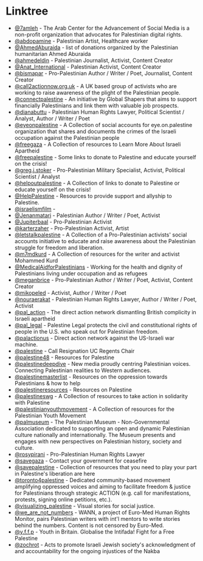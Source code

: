 # Linktree


- [@7amleh](https://linktr.ee/7amleh) - The Arab Center for the Advancement of Social Media is a non-profit organization that advocates for Palestinian digital rights.
- [@abdopamine](https://linktr.ee/abdopamine) - Palestinian Artist, Healthcare worker
- [@AhmedAburaida](https://linktr.ee/AhmedAburaida) - list of donations organized by the Palestinian humanitarian Ahmed Aburaida
- [@ahmedeldin](https://linktr.ee/ahmedeldin) - Palestinian Journalist, Activist, Content Creator
- [@Anat_International](https://linktr.ee/Anat_International) - Palestinian Activist, Content Creator
- [@bismapar](https://linktr.ee/bismapar) - Pro-Palestinian Author / Writer / Poet, Journalist, Content Creator
- [@call2actionnow.org.uk](https://linktr.ee/call2actionnow.org.uk) - A UK based group of activists who are working to raise awareness of the plight of the Palestinian people.
- [@connectpalestine](https://linktr.ee/connectpalestine) - An initiative by Global Shapers that aims to support financially Palestinians and link them with valuable job prospects.
- [@dianabuttu](https://linktr.ee/dianabuttu) - Palestinian Human Rights Lawyer, Political Scientist / Analyst, Author / Writer / Poet
- [@eyeonpalestine](https://linktr.ee/eyeonpalestine) - A Collection of social accounts for eye.on.palestine organization that shares and documents the crimes of the Israeli occupation against the Palestinian people
- [@freegaza](https://linktr.ee/freegaza) - A Collection of resources to Learn More About Israeli Apartheid
- [@freepalestine](https://linktr.ee/freepalestine) - Some links to donate to Palestine and educate yourself on the crisis!
- [@greg.j.stoker](https://linktr.ee/greg.j.stoker) - Pro-Palestinian Military Specialist, Activist, Political Scientist / Analyst
- [@helpoutpalestine](https://linktr.ee/helpoutpalestine) - A Collection of links to donate to Palestine or educate yourself on the crisis!
- [@HelpPalestine](https://linktr.ee/HelpPalestine) - Resources to provide support and allyship to Palestine.
- [@israelismfilm](https://linktr.ee/israelismfilm) -
- [@Jenanmatari](https://linktr.ee/Jenanmatari) - Palestinian Author / Writer / Poet, Activist
- [@Jupiterbaal](https://linktr.ee/Jupiterbaal) - Pro-Palestinian Activist
- [@karterzaher](https://linktr.ee/karterzaher) - Pro-Palestinian Activist, Artist
- [@letstalkpalestine](https://linktr.ee/letstalkpalestine) - A Collection of a Pro-Palestinian activists' social accounts initiative to educate and raise awareness about the Palestinian struggle for freedom and liberation.
- [@m7mdkurd](https://linktr.ee/m7mdkurd) - A Collection of resources for the writer and activist Mohammed Kurd
- [@MedicalAidforPalestinians](https://linktr.ee/MedicalAidforPalestinians) - Working for the health and dignity of Palestinians living under occupation and as refugees
- [@meganbrice](https://linktr.ee/meganbrice) - Pro-Palestinian Author / Writer / Poet, Activist, Content Creator
- [@mikopeled](https://linktr.ee/mikopeled) - Activist, Author / Writer / Poet
- [@nouraerakat](https://linktr.ee/nouraerakat) - Palestinian Human Rights Lawyer, Author / Writer / Poet, Activist
- [@pal_action](https://linktr.ee/pal_action) - The direct action network dismantling British complicity in Israeli apartheid
- [@pal_legal](https://linktr.ee/pal_legal) - Palestine Legal protects the civil and constitutional rights of people in the U.S. who speak out for Palestinian freedom.
- [@palactionus](https://linktr.ee/palactionus) - Direct action network against the US-Israeli war machine.
- [@palestine](https://linktr.ee/palestine) - Call Resignation UC Regents Chair
- [@palestine48](https://linktr.ee/palestine48) - Resources for Palestine
- [@palestinedeepdive](https://linktr.ee/palestinedeepdive) - New media proudly centring Palestinian voices. Connecting Palestinian realities to Western audiences.
- [@palestinemasterlist](https://linktr.ee/palestinemasterlist) - Resources on the oppression towards Palestinians & how to help
- [@palestineresources](https://linktr.ee/palestineresources) - Resources on Palestine
- [@palestineswg](https://linktr.ee/palestineswg) - A Collection of resources to take action in solidarity with Palestine
- [@palestinianyouthmovement](https://linktr.ee/palestinianyouthmovement) - A Collection of resources for the Palestinian Youth Movement
- [@palmuseum](https://linktr.ee/palmuseum) - The Palestinian Museum - Non-Governmental Association dedicated to supporting an open and dynamic Palestinian culture nationally and internationally. The Museum presents and engages with new perspectives on Palestinian history, society and culture.
- [@rosypirani](https://linktr.ee/rosypirani) - Pro-Palestinian Human Rights Lawyer
- [@savegaza](https://linktr.ee/savegaza) - Contact your government for ceasefire
- [@savepalestine](https://linktr.ee/savepalestine) - Collection of resources that you need to play your part in Palestine's liberation are here
- [@toronto4palestine](https://linktr.ee/toronto4palestine) - Dedicated community-based movement amplifying oppressed voices and aiming to facilitate freedom & justice for Palestinians through strategic ACTION (e.g. call for manifestations, protests, signing online petitions, etc.).
- [@visualizing_palestine](http://linktr.ee/visualizing_palestine) - Visual stories for social justice.
- [@we_are_not_numbers](https://linktr.ee/we_are_not_numbers) - WANN, a project of Euro-Med Human Rights Monitor, pairs Palestinian writers with int'l mentors to write stories behind the numbers. Content is not censored by Euro-Med.
- [@y.f.f.p](https://linktr.ee/y.f.f.p) - Youth in Britain. Globalise the Intifada! Fight for a Free Palestine
- [@zochrot](https://linktr.ee/zochrot) - Acts to promote Israeli Jewish society's acknowledgment of and accountability for the ongoing injustices of the Nakba

